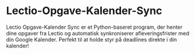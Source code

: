 # Lectio-Opgave-Kalender-Sync
Lectio Opgave-Kalender Sync er et Python-baseret program, der henter dine opgaver fra Lectio og automatisk synkroniserer afleveringsfrister med din Google Kalender. Perfekt til at holde styr på deadlines direkte i din kalender!
